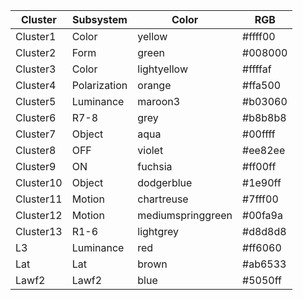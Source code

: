 | Cluster | Subsystem | Color | RGB |
|---|---|---|---|
|Cluster1|Color|yellow|#ffff00|
|Cluster2|Form|green|#008000|
|Cluster3|Color|lightyellow|#ffffaf|
|Cluster4|Polarization|orange|#ffa500|
|Cluster5|Luminance|maroon3|#b03060|
|Cluster6|R7-8|grey|#b8b8b8|
|Cluster7|Object|aqua|#00ffff|
|Cluster8|OFF|violet|#ee82ee|
|Cluster9|ON|fuchsia|#ff00ff|
|Cluster10|Object|dodgerblue|#1e90ff|
|Cluster11|Motion|chartreuse|#7fff00|
|Cluster12|Motion|mediumspringgreen|#00fa9a|
|Cluster13|R1-6|lightgrey|#d8d8d8|
|L3|Luminance|red|#ff6060|
|Lat|Lat|brown|#ab6533|
|Lawf2|Lawf2|blue|#5050ff|
